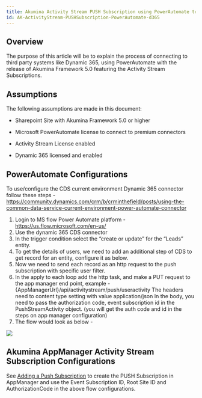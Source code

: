 ```yaml
---
title: Akumina Activity Stream PUSH Subscription using PowerAutomate to connect to Dynamic 365
id: AK-ActivityStream-PUSHSubscription-PowerAutomate-d365
---
```



## Overview

The purpose of this article will be to explain the process of connecting to third party systems like Dynamic 365, using PowerAutomate with the release of Akumina Framework 5.0 featuring the Activity Stream Subscriptions.

## Assumptions

The following assumptions are made in this document:

* Sharepoint Site with Akumina Framework 5.0 or higher

* Microsoft PowerAutomate license to connect to premium connectors

* Activity Stream License enabled

* Dynamic 365 licensed and enabled

## PowerAutomate Configurations

To use/configure the CDS current environment Dynamic 365 connector follow these steps - https://community.dynamics.com/crm/b/crminthefield/posts/using-the-common-data-service-current-environment-power-automate-connector

1.	Login to MS flow Power Automate platform - https://us.flow.microsoft.com/en-us/
2.	Use the dynamic 365 CDS connector
3.	In the trigger condition select the “create or update” for the “Leads” entity.
4.	To get the details of users, we need to add an additional step of CDS to get record for an entity, configure it as below.
5.	Now we need to send each record as an http request to the push subscription with specific user filter.
6.	In the apply to each loop add the http task, and make a PUT request to the app manager end point, example - {AppManagerUrl}/api/activitystream/push/useractivity 
The headers need to content type setting with value application/json
In the body, you need to pass the authorization code, event subscription id in the PushStreamActivity object. (you will get the auth code and id in the steps on app manager configuration)
7.	The flow would look as below - 

![](https://akuminadownloads.blob.core.windows.net/wiki/AkuminaDev/Stream%20Card%20Builder/flowd365.PNG)


## Akumina AppManager Activity Stream Subscription Configurations

See [Adding a Push Subscription](https://community.akumina.com/knowledge-base/working-with-activity-stream-manager-management-app-release-5-0-and-above/) to create the PUSH Subscription in AppManager and use the Event Subscription ID, Root Site ID and AuthorizationCode in the above flow configurations.
